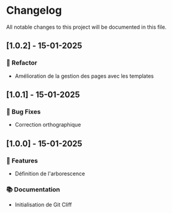 # Changelog

All notable changes to this project will be documented in this file.

## [1.0.2] - 15-01-2025

### 🚜 Refactor

- Amélioration de la gestion des pages avec les templates

## [1.0.1] - 15-01-2025

### 🐛 Bug Fixes

- Correction orthographique

## [1.0.0] - 15-01-2025

### 🚀 Features

- Définition de l'arborescence

### 📚 Documentation

- Initialisation de Git Cliff

<!-- generated by git-cliff -->

